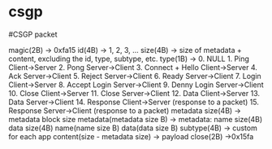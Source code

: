 # csgp

#CSGP packet

magic(2B) -> 0xfa15
id(4B)    -> 1, 2, 3, ...
size(4B)  -> size of metadata + content, excluding the id, type, subtype, etc.
type(1B)  ->
            0.  NULL
            1.  Ping Client->Server
            2.  Pong Server->Client
            3.  Connect + Hello Client->Server
            4.  Ack Server->Client
            5.  Reject Server->Client
            6.  Ready Server->Client
            7.  Login Client->Server
            8.  Accept Login Server->Client
            9.  Denny Login Server->Client
            10. Close Client->Server
            11. Close Server->Client
            12. Data Client->Server
            13. Data Server->Client
            14. Response Client->Server (response to a packet)
            15. Response Server->Client (response to a packet)
metadata size(4B) -> metadata block size
metadata(metadata size B) ->
                            metadata: 
                                    name size(4B)
                                    data size(4B)
                                    name(name size B)
                                    data(data size B)
subtype(4B) -> custom for each app
content(size - metadata size) -> payload
close(2B) ->0x15fa


